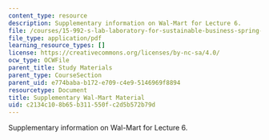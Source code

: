 ```yaml
---
content_type: resource
description: Supplementary information on Wal-Mart for Lecture 6.
file: /courses/15-992-s-lab-laboratory-for-sustainable-business-spring-2008/c2134c108b65b311550fc2d5b572b79d_class_6.pdf
file_type: application/pdf
learning_resource_types: []
license: https://creativecommons.org/licenses/by-nc-sa/4.0/
ocw_type: OCWFile
parent_title: Study Materials
parent_type: CourseSection
parent_uid: e774baba-b172-e709-c4e9-5146969f8894
resourcetype: Document
title: Supplementary Wal-Mart Material
uid: c2134c10-8b65-b311-550f-c2d5b572b79d
---
```

Supplementary information on Wal-Mart for Lecture 6.